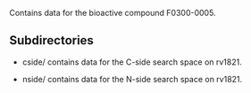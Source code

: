 Contains data for the bioactive compound F0300-0005.

## Subdirectories

- cside/ contains data for the C-side search space on rv1821.

- nside/ contains data for the N-side search space on rv1821.

